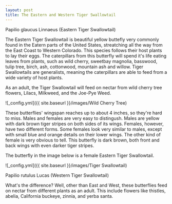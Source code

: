 ```yaml
---
layout: post
title: The Eastern and Western Tiger Swallowtail
---
```


Papilio glaucus Linnaeus (Eastern Tiger Swallowtail)

The Eastern Tiger Swallowtail is beautiful yellow buttefly very commonly found in the Eatern parts of the United States, streatching all the way from the East Coast to Western Colorado. This species follows their host plants to lay their eggs. The caterpillars from this butterfly will spend it's life eating leaves from plants, such as wild cherry, sweetbay magnolia, basswood, tulip tree, birch, ash, cottonwood, mountain ash and willow. Tiger Swallowtails are generalists, meaning the caterpillars are able to feed from a wide variety of host plants.

As an adult, the Tiger Swallowtail will feed on nectar from  wild cherry tree flowers, Lilacs, Milkweed, and the Joe-Pye Weed.

![_config.yml]({{ site.baseurl }}/images/Wild Cherry Tree)

These butterflies' wingspan reaches up to about 4 inches, so they're hard to miss. Males and females are very easy to distingush. Males are yellow with dark brown tiger stripes on both sides of its wings. Females, however, have two different forms. Some females look very similar to males, except with small blue and orange details on their lower wings. The other kind of female is very obvious to tell. This butterfly is dark brown, both front and back wings with even darker tiger stripes.

The butterfly in the image below is a female Eastern Tiger Swallowtail.

![_config.yml]({{ site.baseurl }}/images/Tiger Swallowtail)


Papilio rutulus Lucas (Western Tiger Swallowtail)

What's the difference? Well, other than East and West, these butterflies feed on nectar from different plants as an adult. This include flowers like thistles, abelia, California buckeye, zinnia, and yerba santa.


